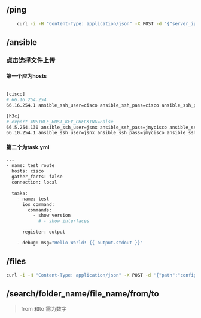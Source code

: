 ## /ping
```sh
    curl -i -H "Content-Type: application/json" -X POST -d '{"server_ip":"88.16.153.3","server_port":"22","server_name":"username","server_passwd":"password","target_ip1":"88.16.153.1","target_ip2":"88.16.153.10"}' http://127.0.0.1:8001/json
```

## /ansible

### 点击选择文件上传 

#### 第一个应为hosts

```sh

[cisco]
# 66.16.254.254
66.16.254.1 ansible_ssh_user=cisco ansible_ssh_pass=cisco ansible_ssh_port=22

[h3c]
# export ANSIBLE_HOST_KEY_CHECKING=False
66.5.254.130 ansible_ssh_user=jsnx ansible_ssh_pass=jmycisco ansible_ssh_port=22
66.10.254.1 ansible_ssh_user=jsnx ansible_ssh_pass=jmycisco ansible_ssh_port=22
```
#### 第二个为task.yml
```sh
---
- name: test route
  hosts: cisco
  gather_facts: false
  connection: local

  tasks:
    - name: test 
      ios_command:
        commands:
          - show version
            # - show interfaces

      register: output

    - debug: msg="Hello World! {{ output.stdout }}"

```

## /files

```sh
curl -i -H "Content-Type: application/json" -X POST -d '{"path":"config", "from":"1", "to":"5"}' http://127.0.0.1:8001/files
```

## /search/folder_name/file_name/from/to

> from 和to 需为数字
